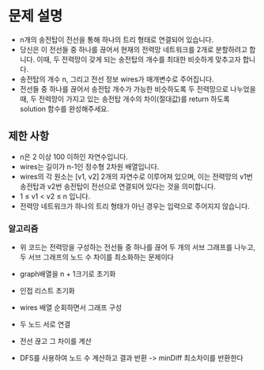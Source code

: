 # 문제 설명
- n개의 송전탑이 전선을 통해 하나의 트리 형태로 연결되어 있습니다. 
- 당신은 이 전선들 중 하나를 끊어서 현재의 전력망 네트워크를 2개로 분할하려고 합니다. 이때, 두 전력망이 갖게 되는 송전탑의 개수를 최대한 비슷하게 맞추고자 합니다.
- 송전탑의 개수 n, 그리고 전선 정보 wires가 매개변수로 주어집니다. 
- 전선들 중 하나를 끊어서 송전탑 개수가 가능한 비슷하도록 두 전력망으로 나누었을 때, 두 전력망이 가지고 있는 송전탑 개수의 차이(절대값)를 return 하도록 solution 함수를 완성해주세요.

## 제한 사항
- n은 2 이상 100 이하인 자연수입니다.
- wires는 길이가 n-1인 정수형 2차원 배열입니다.
- wires의 각 원소는 [v1, v2] 2개의 자연수로 이루어져 있으며, 이는 전력망의 v1번 송전탑과 v2번 송전탑이 전선으로 연결되어 있다는 것을 의미합니다.
- 1 ≤ v1 < v2 ≤ n 입니다.
- 전력망 네트워크가 하나의 트리 형태가 아닌 경우는 입력으로 주어지지 않습니다.

### 알고리즘
- 위 코드는 전력망을 구성하는 전선들 중 하나를 끊어 두 개의 서브 그래프를 나누고, 두 서브 그래프의 노드 수 차이를 최소화하는 문제이다

- graph배열을 n + 1크기로 초기화
- 인접 리스트 초기화
- wires 배열 순회하면서 그래프 구성
- 두 노드 서로 연결
- 전선 끊고 그 차이를 계산
- DFS를 사용하여 노드 수 계산하고 결과 반환 -> minDiff 최소차이를 반환한다
